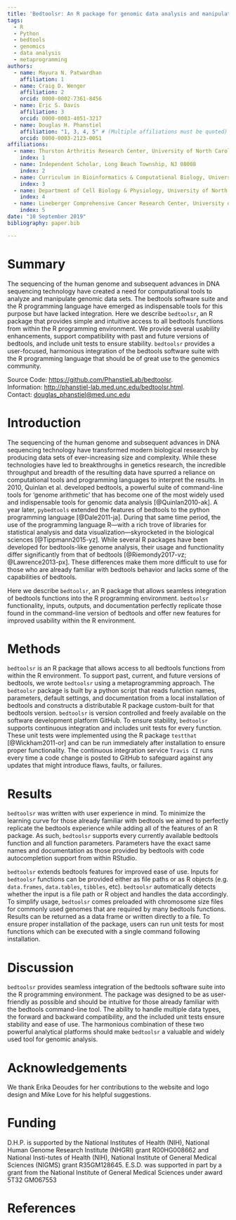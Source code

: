 ```yaml
---
title: 'Bedtoolsr: An R package for genomic data analysis and manipulation'
tags:
  - R
  - Python
  - bedtools
  - genomics
  - data analysis
  - metaprogramming
authors:
  - name: Mayura N. Patwardhan
    affiliation: 1
  - name: Craig D. Wenger
    affiliation: 2
    orcid: 0000-0002-7361-8456
  - name: Eric S. Davis
    affiliation: 3
    orcid: 0000-0003-4051-3217
  - name: Douglas H. Phanstiel  
    affiliation: "1, 3, 4, 5" # (Multiple affiliations must be quoted)
    orcid: 0000-0003-2123-0051
affiliations:
  - name: Thurston Arthritis Research Center, University of North Carolina, Chapel Hill, NC 27599, USA
    index: 1
  - name: Independent Scholar, Long Beach Township, NJ 08008
    index: 2
  - name: Curriculum in Bioinformatics & Computational Biology, University of North Carolina, Chapel Hill, NC 27599, USA
    index: 3
  - name: Department of Cell Biology & Physiology, University of North Carolina, Chapel Hill, NC 27599, USA
    index: 4
  - name: Lineberger Comprehensive Cancer Research Center, University of North Carolina, Chapel Hill, NC 27599, USA
    index: 5
date: "10 September 2019"
bibliography: paper.bib

---
```


# Summary

The sequencing of the human genome and subsequent advances in DNA sequencing technology have created a need for computational tools to analyze and manipulate genomic data sets. The bedtools software suite and the R programming language have emerged as indispensable tools for this purpose but have lacked integration. Here we describe `bedtoolsr`, an R package that provides simple and intuitive access to all bedtools functions from within the R programming environment. We provide several usability enhancements, support compatibility with past and future versions of bedtools, and include unit tests to ensure stability. `bedtoolsr` provides a user-focused, harmonious integration of the bedtools software suite with the R programming language that should be of great use to the genomics community. 

Source Code: https://github.com/PhanstielLab/bedtoolsr.  
Information: http://phanstiel-lab.med.unc.edu/bedtoolsr.html.  
Contact: douglas_phanstiel@med.unc.edu  


# Introduction

The sequencing of the human genome and subsequent advances in DNA sequencing technology have transformed modern biological research by producing data sets of ever-increasing size and complexity. While these technologies have led to breakthroughs in genetics research, the incredible throughput and breadth of the resulting data have spurred a reliance on computational tools and programming languages to interpret the results. In 2010, Quinlan et al. developed bedtools, a powerful suite of command-line tools for ‘genome arithmetic’ that has become one of the most widely used and indispensable tools for genomic data analysis [@Quinlan2010-ak]. A year later, `pybedtools` extended the features of bedtools to the python programming language [@Dale2011-ja]. During that same time period, the use of the programming language R—with a rich trove of libraries for statistical analysis and data visualization—skyrocketed in the biological sciences [@Tippmann2015-yz]. While several R packages have been developed for bedtools-like genome analysis, their usage and functionality differ significantly from that of bedtools [@Riemondy2017-vz; @Lawrence2013-px]. These differences make them more difficult to use for those who are already familiar with bedtools behavior and lacks some of the capabilities of bedtools.

Here we describe `bedtoolsr`, an R package that allows seamless integration of bedtools functions into the R programming environment. `bedtoolsr` functionality, inputs, outputs, and documentation perfectly replicate those found in the command-line version of bedtools and offer new features for improved usability within the R environment.


# Methods

`bedtoolsr` is an R package that allows access to all bedtools functions from within the R environment. To support past, current, and future versions of bedtools, we wrote `bedtoolsr` using a metaprogramming approach. The `bedtoolsr` package is built by a python script that reads function names, parameters, default settings, and documentation from a local installation of bedtools and constructs a distributable R package custom-built for that bedtools version. `bedtoolsr` is version controlled and freely available on the software development platform GitHub. To ensure stability, `bedtoolsr` supports continuous integration and includes unit tests for every function. These unit tests were implemented using the R package `testthat` [@Wickham2011-or] and can be run immediately after installation to ensure proper functionality. The continuous integration service `Travis CI` runs every time a code change is posted to GitHub to safeguard against any updates that might introduce flaws, faults, or failures.

# Results

`bedtoolsr` was written with user experience in mind. To minimize the learning curve for those already familiar with bedtools we aimed to perfectly replicate the bedtools experience while adding all of the features of an R package.  As such, `bedtoolsr` supports every currently available bedtools function and all function parameters.  Parameters have the exact same names and documentation as those provided by bedtools with code autocompletion support from within RStudio.

`bedtoolsr` extends bedtools features for improved ease of use.  Inputs for `bedtoolsr` functions can be provided either as file paths or as R objects (e.g. `data.frames`, `data.tables`, `tibbles`, etc).  `bedtoolsr` automatically detects whether the input is a file path or R object and handles the data accordingly. To simplify usage, `bedtoolsr` comes preloaded with chromosome size files for commonly used genomes that are required by many bedtools functions. Results can be returned as a data frame or written directly to a file. To ensure proper installation of the package, users can run unit tests for most functions which can be executed with a single command following installation.


# Discussion

`bedtoolsr` provides seamless integration of the bedtools software suite into the R programming environment. The package was designed to be as user-friendly as possible and should be intuitive for those already familiar with the bedtools command-line tool. The ability to handle multiple data types, the forward and backward compatibility, and the included unit tests ensure stability and ease of use. The harmonious combination of these two powerful analytical platforms should make `bedtoolsr` a valuable and widely used tool for genomic analysis.

# Acknowledgements

We thank Erika Deoudes for her contributions to the website and logo design and Mike Love for his helpful suggestions.

# Funding

D.H.P. is supported by the National Institutes of Health (NIH), National Human Genome Research Institute (NHGRI) grant R00HG008662 and National Insti-tutes of Health (NIH), National Institute of General Medical Sciences (NIGMS) grant R35GM128645. E.S.D. was supported in part by a grant from the National Institute of General Medical Sciences under award 5T32 GM067553

# References
